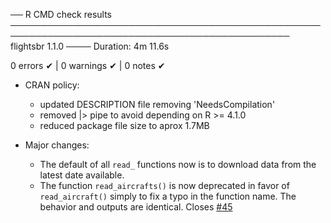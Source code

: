 ── R CMD check results ─────────────────────────────────────────────────────────────────────────────────────────────── flightsbr 1.1.0 ────
Duration: 4m 11.6s

0 errors ✔ | 0 warnings ✔ | 0 notes ✔


* CRAN policy:
  * updated DESCRIPTION file removing 'NeedsCompilation'
  * removed |> pipe to avoid depending on R >= 4.1.0
  * reduced package file size to aprox 1.7MB

* Major changes:
  * The default of all `read_` functions now is to download data from the latest date available.
  * The function `read_aircrafts()` is now deprecated in favor of `read_aircraft()` simply to fix a typo in the function name. The behavior and outputs are identical. Closes [#45](https://github.com/ipeaGIT/flightsbr/issues/45)

